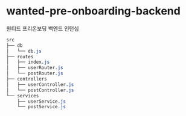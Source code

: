 # wanted-pre-onboarding-backend

원티드 프리온보딩 백엔드 인턴십

```css
src
├── db
│   └── db.js
├── routes
│   ├── index.js
│   ├── userRouter.js
│   └── postRouter.js
├── controllers
│   ├── userController.js
│   └── postController.js
└── services
    ├── userService.js
    └── postService.js

```
